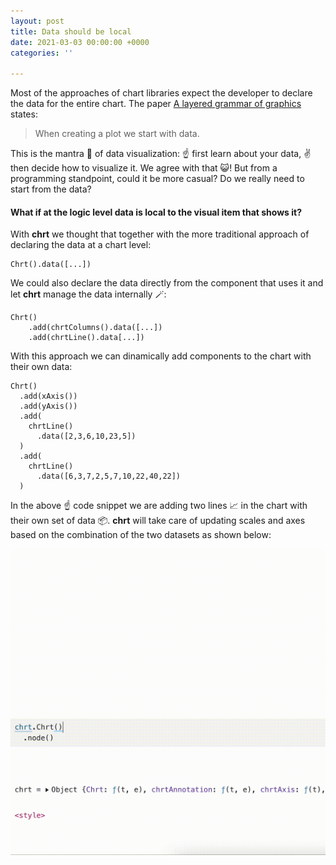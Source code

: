 ```yaml
---
layout: post
title: Data should be local
date: 2021-03-03 00:00:00 +0000
categories: ''

---
```

Most of the approaches of chart libraries expect the developer to declare the data for the entire chart. The paper [A layered grammar of graphics](http://vita.had.co.nz/papers/layered-grammar.html) states:

> When creating a plot we start with data.

This is the mantra 🙏 of data visualization: ☝️ first learn about your data, ✌️ then decide how to visualize it. We agree with that 😺! But from a programming standpoint, could it be more casual? Do we really need to start from the data?

#### What if at the logic level data is local to the visual item that shows it?

With **chrt** we thought that together with the more traditional approach of declaring the data at a chart level:

    Chrt().data([...])

We could also declare the data directly from the component that uses it and let **chrt** manage the data internally 🪄:

    Chrt()
        .add(chrtColumns().data([...])
        .add(chrtLine().data[...])

With this approach we can dinamically add components to the chart with their own data:

    Chrt()
      .add(xAxis())
      .add(yAxis())
      .add(
        chrtLine()
          .data([2,3,6,10,23,5])
      )
      .add(
        chrtLine()
          .data([6,3,7,2,5,7,10,22,40,22])
      )

In the above ☝️ code snippet we are adding two lines 📈 in the chart with their own set of data 📦. **chrt** will take care of updating scales and axes based on the combination of the two datasets as shown below:

![](/assets/uploads/localdata.gif)